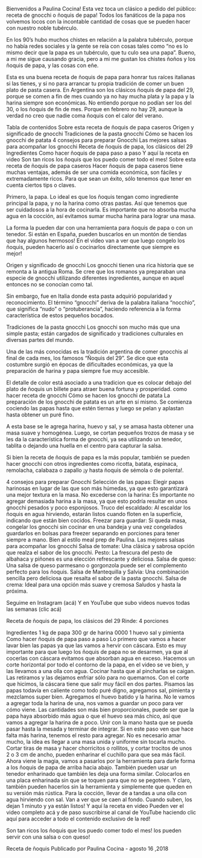 Bienvenidos a Paulina Cocina! Esta vez toca un clásico a pedido del público: receta de gnocchi o ñoquis de papa! Todos los fanáticos de la papa nos volvemos locos con la incontable cantidad de cosas que se pueden hacer con nuestro noble tubérculo.

En los 90’s hubo muchos chistes en relación a la palabra tubérculo, porque no había redes sociales y la gente se reía con cosas tales como “no es lo mismo decir que la papa es un tubérculo, que tu culo sea una papa”. Bueno, a mi me sigue causando gracia, pero a mi me gustan los chistes ñoños y los ñoquis de papa, y las cosas con eñe.

Esta es una buena receta de ñoquis de papa para honrar tus raíces italianas si las tienes, y si no para arrancar tu propia tradición de comer un buen plato de pasta casera. En Argentina son los clásicos ñoquis de papa del 29, porque se comen a fin de mes cuando ya no hay mucha plata y la papa y la harina siempre son económicas. No entiendo porque no podían ser los del 30, o los ñoquis de fin de mes. Porque en febrero no hay 29, aunque la verdad no creo que nadie coma ñoquis con el calor del verano.

Tabla de contenidos
Sobre esta receta de ñoquis de papa caseros
Origen y significado de gnocchi 
Tradiciones de la pasta gnocchi 
Cómo se hacen los gnocchi de patata
4 consejos para preparar Gnocchi
Las mejores salsas para acompañar los gnocchi
Receta de ñoquis de papa, los clásicos del 29
Ingredientes
Como hacer ñoquis de papa paso a paso
Y aquí la receta en video
Son tan ricos los ñoquis que los puedo comer todo el mes!
Sobre esta receta de ñoquis de papa caseros
Hacer ñoquis de papa caseros tiene muchas ventajas, además de ser una comida económica, son fáciles y extremadamente ricos. Para que sean un éxito, sólo tenemos que tener en cuenta ciertos tips o claves.

Primero, la papa. Lo ideal es que los ñoquis tengan como ingrediente principal la papa, y no la harina como otras pastas. Así que tenemos que ser cuidadosos  a la hora de cocinarla. Es importante que no absorba mucha agua en la cocción, así evitamos sumar mucha harina para lograr una masa.

La forma la pueden dar con una herramienta para ñoquis de papa o con un tenedor. Si están en España, pueden buscarlos en un montón de tiendas que hay algunos hermosos! En el video van a ver que luego congelo los ñoquis, pueden hacerlo así o cocinarlos directamente que siempre es mejor!

Origen y significado de gnocchi
Los gnocchi tienen una rica historia que se remonta a la antigua Roma. Se cree que los romanos ya preparaban una especie de gnocchi utilizando diferentes ingredientes, aunque en aquel entonces no se conocían como tal. 

Sin embargo, fue en Italia donde esta pasta adquirió popularidad y reconocimiento. El término “gnocchi” deriva de la palabra italiana “nocchio”, que significa “nudo” o “protuberancia”, haciendo referencia a la forma característica de estos pequeños bocados.

Tradiciones de la pasta gnocchi
Los gnocchi son mucho más que una simple pasta; están cargados de significado y tradiciones culturales en diversas partes del mundo. 

Una de las más conocidas es la tradición argentina de comer gnocchis al final de cada mes, los famosos “Ñoquis del 29”. Se dice que esta costumbre surgió en épocas de dificultades económicas, ya que la preparación de harina y papa siempre fue muy accesible. 

El detalle de color está asociado a una tradicion que es colocar debajo del plato de ñoquis un billete para atraer buena fortuna y prosperidad.
como hacer receta de gnocchi
Cómo se hacen los gnocchi de patata
La preparación de los gnocchi de patata es un arte en sí mismo. Se comienza cociendo las papas hasta que estén tiernas y luego se pelan y aplastan hasta obtener un puré fino. 

A esta base se le agrega harina, huevo y sal, y se amasa hasta obtener una masa suave y homogénea. Luego, se cortan pequeños trozos de masa y se les da la característica forma de gnocchi, ya sea utilizando un tenedor, tablita o dejando una huella en el centro para capturar la salsa.

Si bien la receta de ñoquis de papa es la más popular, también se pueden hacer gnocchi con otros ingredientes como ricotta, batata, espinaca, remolacha, calabaza o zapallo ¡y hasta ñoquis de sémola o de polenta!.

4 consejos para preparar Gnocchi
Selección de las papas: Elegir papas harinosas en lugar de las que son más húmedas, ya que esto garantizará una mejor textura en la masa.
No excederse con la harina: Es importante no agregar demasiada harina a la masa, ya que esto podría resultar en unos gnocchi pesados y poco esponjosos.
Truco del escaldado: Al escaldar los ñoquis en agua hirviendo, estarán listos cuando floten en la superficie, indicando que están bien cocidos.
Freezar para guardar: Si queda masa, congelar los gnocchi sin cocinar en una bandeja y una vez congelados guardarlos en bolsas para freezer separando en porciones para tener siempre a mano. Bien al estilo meal prep de Paulina.
Las mejores salsas para acompañar los gnocchi
Salsa de tomate: Una clásica y sabrosa opción que realza el sabor de los gnocchi.
Pesto: La frescura del pesto de albahaca y piñones es una elección refrescante y deliciosa.
Salsa de queso: Una salsa de queso parmesano o gorgonzola puede ser el complemento perfecto para los ñoquis.
Salsa de Mantequilla y Salvia: Una combinación sencilla pero deliciosa que resalta el sabor de la pasta gnocchi.
Salsa de crema: Ideal para una opción más suave y cremosa
Saludos y hasta la próxima.

Seguime en Instagram (acá)
Y en YouTube que subo videos nuevos todas las semanas (clic acá)

Receta de ñoquis de papa, los clásicos del 29
Rinde: 4 porciones

Ingredientes
1 kg de papa
300 gr de harina 0000
1 huevo
sal y pimienta
Como hacer ñoquis de papa paso a paso
Lo primero que vamos a hacer lavar bien las papas ya que las vamos a hervir con cáscara. Esto es muy importante para que luego los ñoquis de papa no se desarmen, ya que al cocerlas con cáscara evitamos que absorban agua en exceso. Hacemos un corte horizontal por todo el contorno de la papa, en el video se ve bien, y las llevamos a una olla con agua. Cocinar hasta que al pincharlas se caigan.
Las retiramos y las dejamos enfriar sólo para no quemarnos. Con el corte que hicimos, la cáscara tiene que salir muy fácil en dos partes.
Pisamos las papas todavía en caliente como todo puré digno, agregamos sal, pimienta y mezclamos super bien. Agregamos el huevo batido y la harina. No le vamos a agregar toda la harina de una, nos vamos a guardar un poco para ver cómo viene. Las cantidades son más bien proporcionales, puede ser que la papa haya absorbido más agua o que el huevo sea más chico, así que vamos a agregar la harina de a poco.
Unir con la mano hasta que se pueda pasar hasta la mesada y terminar de integrar. Si en este paso ven que hace falta más harina, tenemos el resto para agregar. No es necesario amar mucho, la idea es llegar a una masa unida y uniforme sin tocarla mucho.
Cortar tiras de masa y hacer chorricitos o rollitos, y cortar trocitos de unos 2 o 3 cm de ancho, pueden enharinar el cuchillo para que sea más fácil.
Ahora viene la magia, vamos a pasarlos por la herramienta para darle forma a los ñoquis de papa de arriba hacia abajo. También pueden usar un tenedor enharinado que también les deja una forma similar. Colocarlos en una placa enharinada sin que se toquen para que no se pegoteen. Y claro, también pueden hacerlos sin la herramienta y simplemente que queden en su versión más rústica.
Para la cocción, llevar de a tandas a una olla con agua hirviendo con sal. Van a ver que se caen al fondo. Cuando suben, los dejan 1 minuto y ya están listos!
Y aquí la receta en video
Pueden ver el video completo acá y de paso suscribirse al canal de YouTube haciendo clic aquí para acceder a todo el contenido exclusivo de la red!


Son tan ricos los ñoquis que los puedo comer todo el mes!
los pueden servir con una salsa o con queso!

Receta de ñoquis
Publicado por Paulina Cocina - agosto 16 ,2018
